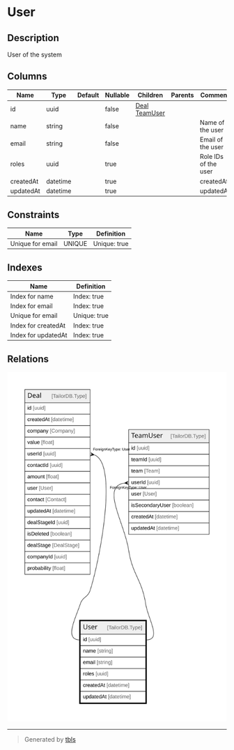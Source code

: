# User

## Description

User of the system

## Columns

| Name | Type | Default | Nullable | Children | Parents | Comment |
| ---- | ---- | ------- | -------- | -------- | ------- | ------- |
| id | uuid |  | false | [Deal](Deal.md) [TeamUser](TeamUser.md) |  |  |
| name | string |  | false |  |  | Name of the user |
| email | string |  | false |  |  | Email of the user |
| roles | uuid |  | true |  |  | Role IDs of the user |
| createdAt | datetime |  | true |  |  | createdAt |
| updatedAt | datetime |  | true |  |  | updatedAt |

## Constraints

| Name | Type | Definition |
| ---- | ---- | ---------- |
| Unique for email | UNIQUE | Unique: true |

## Indexes

| Name | Definition |
| ---- | ---------- |
| Index for name | Index: true |
| Index for email | Index: true |
| Unique for email | Unique: true |
| Index for createdAt | Index: true |
| Index for updatedAt | Index: true |

## Relations

![er](User.svg)

---

> Generated by [tbls](https://github.com/k1LoW/tbls)

